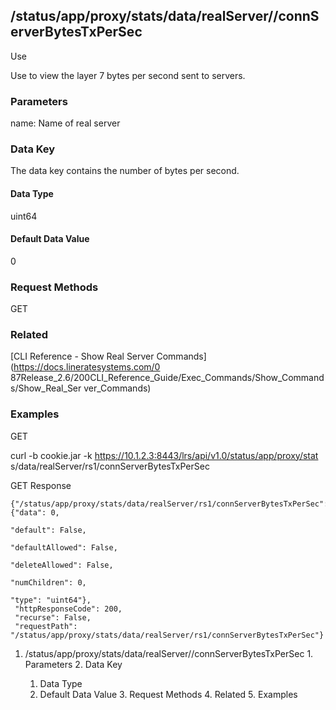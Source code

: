 ## /status/app/proxy/stats/data/realServer/<name>/connServerBytesTxPerSec

Use

Use to view the layer 7 bytes per second sent to servers.

### Parameters

name: Name of real server

### Data Key

The data key contains the number of bytes per second.

#### Data Type

uint64

#### Default Data Value

0

### Request Methods

GET

### Related

[CLI Reference - Show Real Server Commands](https://docs.lineratesystems.com/0
87Release_2.6/200CLI_Reference_Guide/Exec_Commands/Show_Commands/Show_Real_Ser
ver_Commands)

### Examples

GET

curl -b cookie.jar -k https://10.1.2.3:8443/lrs/api/v1.0/status/app/proxy/stat
s/data/realServer/rs1/connServerBytesTxPerSec

GET Response

    
    {"/status/app/proxy/stats/data/realServer/rs1/connServerBytesTxPerSec": {"data": 0,
                                                                                   "default": False,
                                                                                   "defaultAllowed": False,
                                                                                   "deleteAllowed": False,
                                                                                   "numChildren": 0,
                                                                                   "type": "uint64"},
     "httpResponseCode": 200,
     "recurse": False,
     "requestPath": "/status/app/proxy/stats/data/realServer/rs1/connServerBytesTxPerSec"}
    

  1. /status/app/proxy/stats/data/realServer/<name>/connServerBytesTxPerSec
    1. Parameters
    2. Data Key
      1. Data Type
      2. Default Data Value
    3. Request Methods
    4. Related
    5. Examples


